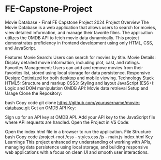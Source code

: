 # FE-Capstone-Project
Movie Database - Final FE Capstone Project 2024
Project Overview
The Movie Database is a web application that allows users to search for movies, view detailed information, and manage their favorite films. The application utilizes the OMDB API to fetch movie data dynamically. This project demonstrates proficiency in frontend development using only HTML, CSS, and JavaScript.

Features
Movie Search: Users can search for movies by title.
Movie Details: Display detailed movie information, including plot, cast, and ratings.
Favorites Management: Users can add and remove movies from their favorites list, stored using local storage for data persistence.
Responsive Design: Optimized for both desktop and mobile viewing.
Technology Stack
HTML5: Structure and markup
CSS3: Styling and layout
JavaScript (ES6+): Logic and DOM manipulation
OMDB API: Movie data retrieval
Setup and Usage
Clone the Repository:

bash
Copy code
git clone https://github.com/yourusername/movie-database.git
Get an OMDB API Key:

Sign up for an API key at OMDB API.
Add your API key to the JavaScript file where API requests are handled.
Open the Project in VS Code:

Open the index.html file in a browser to run the application.
File Structure
bash
Copy code
/project-root
  /css
    - styles.css
  /js
    - main.js
  index.html
Key Learnings
This project enhanced my understanding of working with APIs, managing data persistence using local storage, and building responsive web applications with a focus on clean UI and smooth user interactions.
